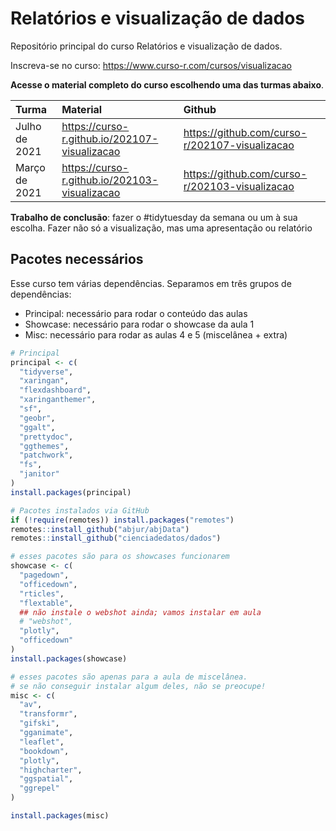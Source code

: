 
# Relatórios e visualização de dados

<!-- README.md is generated from README.Rmd. Please edit that file -->

Repositório principal do curso Relatórios e visualização de dados.

Inscreva-se no curso: <https://www.curso-r.com/cursos/visualizacao>

**Acesse o material completo do curso escolhendo uma das turmas
abaixo**.

| Turma         | Material                                        | Github                                           |
|:--------------|:------------------------------------------------|:-------------------------------------------------|
| Julho de 2021 | <https://curso-r.github.io/202107-visualizacao> | <https://github.com/curso-r/202107-visualizacao> |
| Março de 2021 | <https://curso-r.github.io/202103-visualizacao> | <https://github.com/curso-r/202103-visualizacao> |

**Trabalho de conclusão**: fazer o \#tidytuesday da semana ou um à sua
escolha. Fazer não só a visualização, mas uma apresentação ou relatório

## Pacotes necessários

Esse curso tem várias dependências. Separamos em três grupos de
dependências:

-   Principal: necessário para rodar o conteúdo das aulas
-   Showcase: necessário para rodar o showcase da aula 1
-   Misc: necessário para rodar as aulas 4 e 5 (miscelânea + extra)

``` r
# Principal
principal <- c(
  "tidyverse",
  "xaringan",
  "flexdashboard",
  "xaringanthemer",
  "sf",
  "geobr",
  "ggalt",
  "prettydoc",
  "ggthemes",
  "patchwork",
  "fs",
  "janitor"
)
install.packages(principal)

# Pacotes instalados via GitHub
if (!require(remotes)) install.packages("remotes")
remotes::install_github("abjur/abjData")
remotes::install_github("cienciadedatos/dados")

# esses pacotes são para os showcases funcionarem
showcase <- c(
  "pagedown",
  "officedown",
  "rticles",
  "flextable",
  ## não instale o webshot ainda; vamos instalar em aula
  # "webshot",
  "plotly",
  "officedown"
)
install.packages(showcase)

# esses pacotes são apenas para a aula de miscelânea.
# se não conseguir instalar algum deles, não se preocupe!
misc <- c(
  "av", 
  "transformr", 
  "gifski",
  "gganimate",
  "leaflet",
  "bookdown",
  "plotly",
  "highcharter",
  "ggspatial",
  "ggrepel"
)

install.packages(misc)
```
